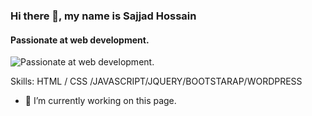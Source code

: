 ### Hi there 👋, my name is Sajjad Hossain
#### Passionate at web development.
![Passionate at web development.](https://lh6.googleusercontent.com/gTIjp_-Kl_jJOjJYlE5uVz38x0GyHokbzLw0BMMUrZLSP9NTSmsacpTUwwmTPXuCKIWV4oNCbRiwIw2K6giwj6d3OJ9nWoOIe7kRiRDzDJnTQE19saf_yElYc5MTc6Y=w1280)


Skills:  HTML / CSS /JAVASCRIPT/JQUERY/BOOTSTARAP/WORDPRESS

- 🔭 I’m currently working on this page. 




